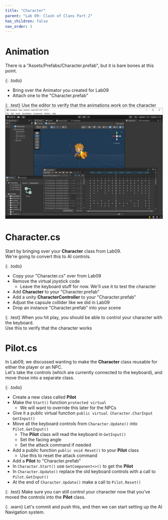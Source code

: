 ```yaml
---
title: "Character"
parent: "Lab 09: Clash of Clans Part 2"
has_children: false
nav_order: 3
---
```


# Animation
There is a "Assets/Prefabs/Character.prefab", but it is bare bones at this point.

{: .todo}
* Bring over the Animator you created for Lab09
* Attach one to the "Character.prefab"

{: .test}
Use the editor to verify that the animations work on the character
![Animation Test](images/lab09/animtest.jpg "Animation Test")

# Character.cs
Start by bringing over your **Character** class from Lab09.\
We're going to convert this to AI controls.

{: .todo}
* Copy your "Character.cs" over from Lab09
* Remove the virtual joystick code
	* Leave the keyboard stuff for now. We'll use it to test the character
* Add **Character** to your "Character.prefab"
* Add a unity **CharacterController** to your "Character.prefab"
* Adjust the capsule collider like we did in Lab09
* Drop an instance "Character.prefab" into your scene

{: .test}
When you hit play, you should be able to control your character with the keyboard.\
Use this to verify that the character works

# Pilot.cs
In Lab09, we discussed wanting to make the **Character** class reusable for either the player or an NPC.\
Let's take the controls (which are currently connected to the keyboard), and move those into a separate class.

{: .todo}
* Create a new class called **Pilot**
* Make the `Start()` function `protected virtual`
	* We will want to override this later for the NPCs
* Give it a public virtual function `public virtual Character.CharInput GetInput()`
* Move all the keyboard controls from `Character.Update()` into `Pilot.GetInput()`
	* The **Pilot** class will read the keyboard in `GetInput()`
	* Set the facing angle
	* Set the attack command if needed
* Add a public function `public void Reset()` to your **Pilot** class
	* Use this to reset the attack command
* Add a **Pilot** to "Character.prefab"
* In `Character.Start()` use `GetComponent<>()` to get the **Pilot**
* In `Character.Update()` replace the old keyboard controls with a call to `Pilot.GetInput()`
* At the end of `Character.Update()` make a call to `Pilot.Reset()`

{: .test}
Make sure you can still control your character now that you've moved the controls into the **Pilot** class.

{: .warn}
Let's commit and push this, and then we can start setting up the AI Navigation system.